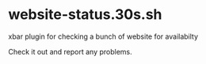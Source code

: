 # website-status.30s.sh
xbar plugin for checking a bunch of website for availabilty

Check it out and report any problems.
